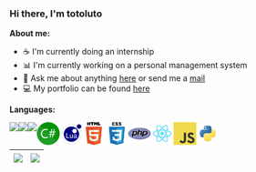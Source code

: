 ### Hi there, I'm totoluto

**About me:** <!-- about me -->

- ☕ I'm currently doing an internship
- 📊 I'm currently working on a personal management system
- 💬 Ask me about anything [here](https://github.com/totoluto/totoluto/issues) or send me a [mail](mailto:totoluto.development@protonmail.com)
- 💻 My portfolio can be found [here](https://portfolio-totoluto.vercel.app/)

**Languages:** <!-- Languages -->

<p>
  <img align="left" height="40" src="https://brandslogos.com/wp-content/uploads/images/large/java-logo-1.png">
  <img align="left" height="40" src="https://upload.wikimedia.org/wikipedia/commons/thumb/8/82/Gnu-bash-logo.svg/1200px-Gnu-bash-logo.svg.png">
  <img align="left" height="40" src="https://upload.wikimedia.org/wikipedia/commons/8/87/Sql_data_base_with_logo.png">
  <img align="left" height="40" src="https://raw.githubusercontent.com/github/explore/80688e429a7d4ef2fca1e82350fe8e3517d3494d/topics/csharp/csharp.png">
  <img align="left" height="40" src="https://raw.githubusercontent.com/github/explore/80688e429a7d4ef2fca1e82350fe8e3517d3494d/topics/lua/lua.png">
  <img align="left" height="40" src="https://raw.githubusercontent.com/github/explore/80688e429a7d4ef2fca1e82350fe8e3517d3494d/topics/html/html.png">
  <img align="left" height="40" src="https://raw.githubusercontent.com/github/explore/80688e429a7d4ef2fca1e82350fe8e3517d3494d/topics/css/css.png">
  <img align="left" height="40" src="https://raw.githubusercontent.com/github/explore/80688e429a7d4ef2fca1e82350fe8e3517d3494d/topics/php/php.png">
  <img align="left" height="40" src="https://raw.githubusercontent.com/github/explore/80688e429a7d4ef2fca1e82350fe8e3517d3494d/topics/react/react.png">
  <img align="left" height="40" src="https://raw.githubusercontent.com/github/explore/80688e429a7d4ef2fca1e82350fe8e3517d3494d/topics/javascript/javascript.png">
  <img align="left" height="40" src="https://raw.githubusercontent.com/github/explore/80688e429a7d4ef2fca1e82350fe8e3517d3494d/topics/python/python.png"> 
<p/>

<br/>
<br/>
<!-- Stats -->

 <img align="center" src="https://github-readme-stats-totoluto.vercel.app/api?username=totoluto&show_icons=true&theme=tokyonight&hide=stars" /> | <img align="center" src="https://github-readme-stats-totoluto.vercel.app/api/top-langs/?username=totoluto&layout=compact&theme=tokyonight" /> |
| ------------- | ------------- |

